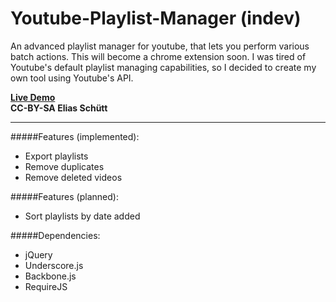 Youtube-Playlist-Manager (indev)
========================

An advanced playlist manager for youtube, that lets you perform various batch actions.
This will become a chrome extension soon.
I was tired of Youtube's default playlist managing capabilities, so I decided to create my own tool using Youtube's API.  

[**Live Demo**](http://elias-schuett.de/indev/ypm/)  
**CC-BY-SA Elias Schütt**

---

#####Features (implemented):

* Export playlists
* Remove duplicates
* Remove deleted videos

#####Features (planned):

* Sort playlists by date added

#####Dependencies:
* jQuery
* Underscore.js
* Backbone.js
* RequireJS
